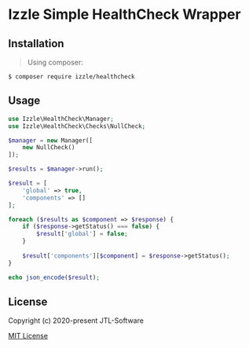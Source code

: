 # Izzle Simple HealthCheck Wrapper

## Installation

> Using composer:
 ```shell
 $ composer require izzle/healthcheck
 ```

## Usage

```php
use Izzle\HealthCheck\Manager;
use Izzle\HealthCheck\Checks\NullCheck;

$manager = new Manager([
    new NullCheck()
]);

$results = $manager->run();

$result = [
    'global' => true,
    'components' => []
];

foreach ($results as $component => $response) {
    if ($response->getStatus() === false) {
        $result['global'] = false;
    }
    
    $result['components'][$component] = $response->getStatus();
}

echo json_encode($result);
```

## License

Copyright (c) 2020-present JTL-Software

[MIT License](http://en.wikipedia.org/wiki/MIT_License)
